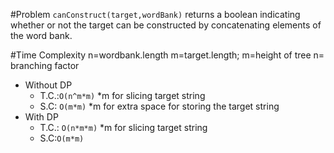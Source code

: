 #Problem
`canConstruct(target,wordBank)` returns a boolean indicating whether or not the target can be constructed by concatenating elements of the word bank.

#Time Complexity
n=wordbank.length
m=target.length;
m=height of tree
n= branching factor
- Without DP
  - T.C.:`O(n^m*m)` *m for slicing target string
  - S.C: `O(m*m)` *m for extra space for storing the target string
- With DP
  - T.C.: `O(n*m*m)` *m for slicing target string
  - S.C:`O(m*m)`
